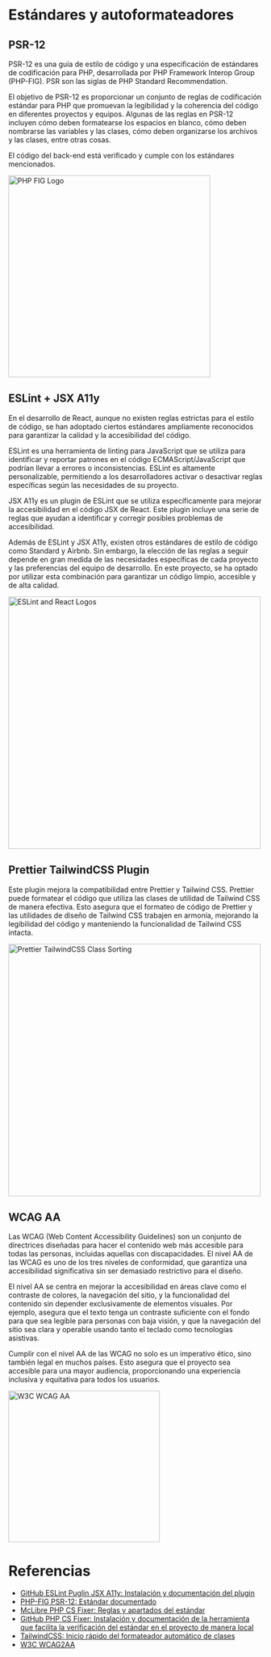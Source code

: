 # Estándares y autoformateadores

## PSR-12

PSR-12 es una guía de estilo de código y una especificación de estándares de codificación para PHP, desarrollada por
PHP Framework Interop Group (PHP-FIG). PSR son las siglas de PHP Standard Recommendation.

El objetivo de PSR-12 es proporcionar un conjunto de reglas de codificación estándar para PHP que promuevan la legibilidad
y la coherencia del código en diferentes proyectos y equipos. Algunas de las reglas en PSR-12 incluyen cómo deben formatearse
los espacios en blanco, cómo deben nombrarse las variables y las clases, cómo deben organizarse los archivos y las clases, entre otras cosas.

El código del back-end está verificado y cumple con los estándares mencionados.

<img
  src="https://github.com/tianqueal/Proxecto-DAW-Borrador/assets/132884719/80e1785c-1ebf-4f9f-b520-ee5574fec3c1"
  width="400px"
  alt="PHP FIG Logo"
  title="PHP FIG Logo"
/>

## ESLint + JSX A11y

En el desarrollo de React, aunque no existen reglas estrictas para el estilo de código, se han adoptado ciertos estándares ampliamente
reconocidos para garantizar la calidad y la accesibilidad del código.

ESLint es una herramienta de linting para JavaScript que se utiliza para identificar y reportar patrones en el código ECMAScript/JavaScript
que podrían llevar a errores o inconsistencias. ESLint es altamente personalizable, permitiendo a los desarrolladores activar o desactivar 
reglas específicas según las necesidades de su proyecto.

JSX A11y es un plugin de ESLint que se utiliza específicamente para mejorar la accesibilidad en el código JSX de React.
Este plugin incluye una serie de reglas que ayudan a identificar y corregir posibles problemas de accesibilidad.

Además de ESLint y JSX A11y, existen otros estándares de estilo de código como Standard y Airbnb. Sin embargo, la elección de las reglas
a seguir depende en gran medida de las necesidades específicas de cada proyecto y las preferencias del equipo de desarrollo.
En este proyecto, se ha optado por utilizar esta combinación para garantizar un código limpio, accesible y de alta calidad.

<img
  src="https://github.com/tianqueal/Proxecto-DAW-Borrador/assets/132884719/bebed28d-6f80-44f0-87c7-4f8d4faa2d98"
  width="500px"
  alt="ESLint and React Logos"
  title="ESLint and React Logos"
/>

## Prettier TailwindCSS Plugin

Este plugin mejora la compatibilidad entre Prettier y Tailwind CSS. Prettier puede formatear el código que utiliza las clases de utilidad 
de Tailwind CSS de manera efectiva. Esto asegura que el formateo de código de Prettier y las utilidades de diseño de Tailwind CSS trabajen en
armonía, mejorando la legibilidad del código y manteniendo la funcionalidad de Tailwind CSS intacta.

<img
  src="https://github.com/tianqueal/Proxecto-DAW-Borrador/assets/132884719/f280a354-5f9a-4404-8fdb-808ba5516a99"
  width="500px"
  alt="Prettier TailwindCSS Class Sorting"
  title="Prettier TailwindCSS Class Sorting"
/>

## WCAG AA

Las WCAG (Web Content Accessibility Guidelines) son un conjunto de directrices diseñadas para hacer el contenido web más accesible para todas las personas, incluidas aquellas con discapacidades. El nivel AA de las WCAG es uno de los tres niveles de conformidad, que garantiza una accesibilidad significativa sin ser demasiado restrictivo para el diseño.

El nivel AA se centra en mejorar la accesibilidad en áreas clave como el contraste de colores, la navegación del sitio, y la funcionalidad del contenido sin depender exclusivamente de elementos visuales. Por ejemplo, asegura que el texto tenga un contraste suficiente con el fondo para que sea legible para personas con baja visión, y que la navegación del sitio sea clara y operable usando tanto el teclado como tecnologías asistivas.

Cumplir con el nivel AA de las WCAG no solo es un imperativo ético, sino también legal en muchos países. Esto asegura que el proyecto sea accesible para una mayor audiencia, proporcionando una experiencia inclusiva y equitativa para todos los usuarios.

<img
  src="https://github.com/tianqueal/Proxecto-DAW-Borrador/assets/132884719/8872ca6b-7a0e-4588-820a-910418d31429"
  width="300px"
  alt="W3C WCAG AA"
  title="W3C WCAG AA"
/>

# Referencias

- [GitHub ESLint Puglin JSX A11y: Instalación y documentación del plugin](https://github.com/jsx-eslint/eslint-plugin-jsx-a11y)
- [PHP-FIG PSR-12: Estándar documentado](https://www.php-fig.org/psr/psr-12/)
- [McLibre PHP CS Fixer: Reglas y apartados del estándar](https://www.mclibre.org/consultar/php/otros/vsc-php-cs-fixer.html)
- [GitHub PHP CS Fixer: Instalación y documentación de la herramienta que facilita la verificación del estándar en el proyecto de manera local](https://github.com/PHP-CS-Fixer/PHP-CS-Fixer)
- [TailwindCSS: Inicio rápido del formateador automático de clases](https://tailwindcss.com/blog/automatic-class-sorting-with-prettier)
- [W3C WCAG2AA](https://www.w3.org/WAI/WCAG2AA-Conformance)
